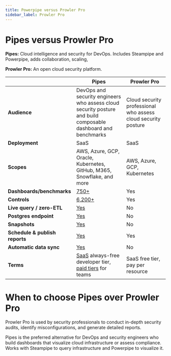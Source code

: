 ```yaml
---
title: Powerpipe versus Prowler Pro
sidebar_label: Prowler Pro
---
```


# Pipes versus Prowler Pro


**Pipes:** Cloud intelligence and security for DevOps. Includes Steampipe and Powerpipe, adds collaboration, scaling, 


**Prowler Pro:** An open cloud security platform.



 | | **Pipes** | **Prowler Pro** | 
| --- | --- | --- |
| **Audience** | DevOps and security engineers who assess cloud security posture and build composable dashboard and benchmarks | Cloud security professional who assess cloud security posture |
| **Deployment** | SaaS | SaaS |
| **Scopes** | AWS, Azure, GCP, Oracle, Kubernetes, GitHub, M365, Snowflake, and more | AWS, Azure, GCP, Kubernetes |
| **Dashboards/benchmarks** | <a href="https://hub.powerpipe.io" target="_blank">750+</a> | Yes |
| **Controls** | <a href="https://hub.powerpipe.io" target="_blank">6,200+</a> | Yes |
| **Live query / zero-ETL** | <a href="https://github.com/turbot/steampipe" target="_blank">Yes</a> | No |
| **Postgres endpoint** | <a href="https://turbot.com/pipes/docs/connect" target="_blank">Yes</a> | No |
| **Snapshots** | <a href="https://powerpipe.io/docs/run/snapshots/interactive-snapshots" target="_blank">Yes</a> | No |
| **Schedule & publish reports** | <a href="https://turbot.com/pipes/docs/dashboards#scheduling-snapshots" target="_blank">Yes</a> | Yes |
| **Automatic data sync** | <a href="https://turbot.com/pipes/docs/datatank" target="_blank">Yes</a> | No |
| **Terms** | <a href="http://pipes.turbot.com" target="_blank">SaaS</a> always-free developer tier, <a href="https://turbot.com/pipes/pricing" target="_blank">paid tiers</a> for teams | SaaS free tier, pay per resource |

# When to choose Pipes over Prowler Pro

Prowler Pro is used by security professionals to conduct in-depth security audits, identify misconfigurations, and generate detailed reports.

  
Pipes is the preferred alternative for DevOps and security engineers who build dashboards that visualize cloud infrastructure or assess compliance. Works with Steampipe to query infrastructure and Powerpipe to visualize it.


